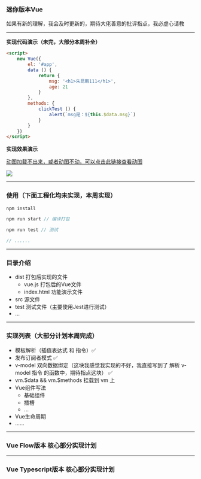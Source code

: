 ### 迷你版本Vue

如果有新的理解，我会及时更新的，期待大佬善意的批评指点，我必虚心请教

---

**实现代码演示（未完，大部分本周补全）**

```html
<script>
    new Vue({
        el: '#app',
        data () {
            return {
                msg: '<h1>朱昆鹏111</h1>',
                age: 21
            }
        },
        methods: {
            clickTest () {
                alert(`msg是：${this.$data.msg}`)
            }
        }
    })
</script>
```

**实现效果演示**

[动图加载不出来，或者动图不动，可以点击此链接查看动图](https://itzkp-1253302184.cos.ap-beijing.myqcloud.com/github%E5%9B%BE%E7%89%87/miniVue/1.%E5%AE%9E%E7%8E%B0%E6%95%88%E6%9E%9C%E6%BC%94%E7%A4%BA.gif)


<img src="https://itzkp-1253302184.cos.ap-beijing.myqcloud.com/github%E5%9B%BE%E7%89%87/miniVue/1.%E5%AE%9E%E7%8E%B0%E6%95%88%E6%9E%9C%E6%BC%94%E7%A4%BA.gif" />

---

### 使用（下面工程化均未实现，本周实现）

```js
npm install 

npm run start // 编译打包

npm run test // 测试

// ......
```

---

### 目录介绍

- dist 打包后实现的文件
    - vue.js 打包后的Vue文件
    - index.html 功能演示文件
- src 源文件
- test 测试文件（主要使用Jest进行测试）
- ...

---

### 实现列表（大部分计划本周完成）

- 模板解析（插值表达式 和 指令）✅
- 发布订阅者模式 ✅
- v-model 双向数据绑定（这块我感觉我实现的不好，我直接写到了 解析 v-model 指令 的函数中，期待指点这块） ✅
- vm.$data && vm.$methods 挂载到 vm 上
- Vue组件写法
    - 基础组件
    - 插槽
    - ...
- Vue生命周期
- ......

---

### Vue Flow版本 核心部分实现计划

---

### Vue Typescript版本 核心部分实现计划




